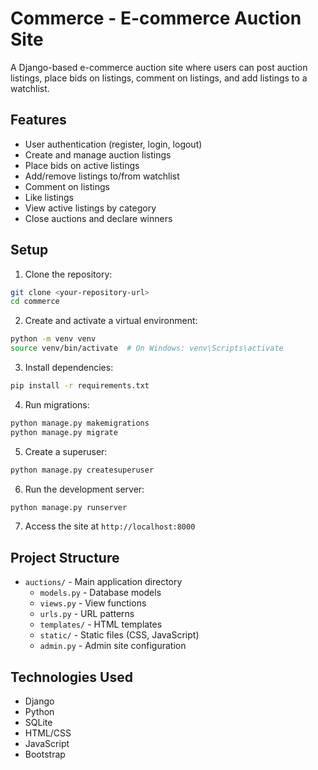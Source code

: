 # Commerce - E-commerce Auction Site

A Django-based e-commerce auction site where users can post auction listings, place bids on listings, comment on listings, and add listings to a watchlist.

## Features

- User authentication (register, login, logout)
- Create and manage auction listings
- Place bids on active listings
- Add/remove listings to/from watchlist
- Comment on listings
- Like listings
- View active listings by category
- Close auctions and declare winners

## Setup

1. Clone the repository:
```bash
git clone <your-repository-url>
cd commerce
```

2. Create and activate a virtual environment:
```bash
python -m venv venv
source venv/bin/activate  # On Windows: venv\Scripts\activate
```

3. Install dependencies:
```bash
pip install -r requirements.txt
```

4. Run migrations:
```bash
python manage.py makemigrations
python manage.py migrate
```

5. Create a superuser:
```bash
python manage.py createsuperuser
```

6. Run the development server:
```bash
python manage.py runserver
```

7. Access the site at `http://localhost:8000`

## Project Structure

- `auctions/` - Main application directory
  - `models.py` - Database models
  - `views.py` - View functions
  - `urls.py` - URL patterns
  - `templates/` - HTML templates
  - `static/` - Static files (CSS, JavaScript)
  - `admin.py` - Admin site configuration

## Technologies Used

- Django
- Python
- SQLite
- HTML/CSS
- JavaScript
- Bootstrap